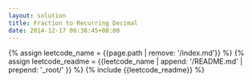```yaml
---
layout: solution
title: Fraction to Recurring Decimal
date: 2014-12-17 06:38:45+08:00
---
```

{% assign leetcode_name = {{page.path | remove: '/index.md'}}  %}
{% assign leetcode_readme = {{leetcode_name | append: '/README.md' | prepend: '_root/' }}  %}
{% include {{leetcode_readme}} %}
